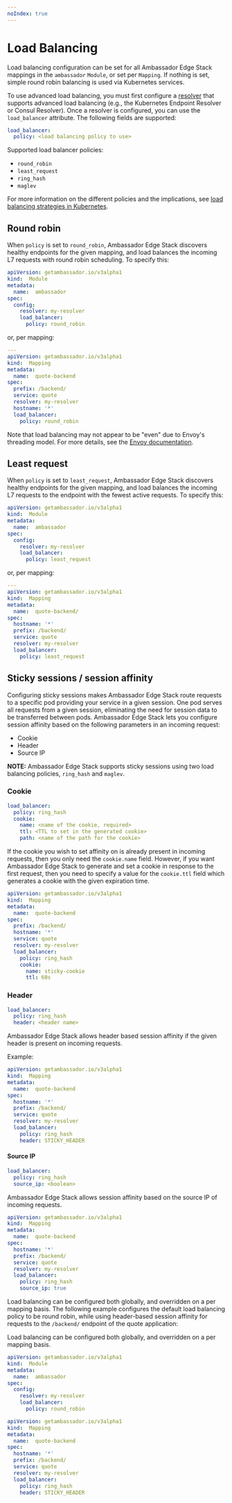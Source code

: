 ```yaml
---
noIndex: true
---
```


# Load Balancing

Load balancing configuration can be set for all Ambassador Edge Stack mappings in the `ambassador` `Module`, or set per `Mapping`. If nothing is set, simple round robin balancing is used via Kubernetes services.

To use advanced load balancing, you must first configure a [resolver](service-discovery-and-resolvers.md) that supports advanced load balancing (e.g., the Kubernetes Endpoint Resolver or Consul Resolver). Once a resolver is configured, you can use the `load_balancer` attribute. The following fields are supported:

```yaml
load_balancer:
  policy: <load balancing policy to use>
```

Supported load balancer policies:

* `round_robin`
* `least_request`
* `ring_hash`
* `maglev`

For more information on the different policies and the implications, see [load balancing strategies in Kubernetes](https://www.gravitee.io/blog/kubernetes-ingress-controllers-nodeport-load-balancers).

## Round robin

When `policy` is set to `round_robin`, Ambassador Edge Stack discovers healthy endpoints for the given mapping, and load balances the incoming L7 requests with round robin scheduling. To specify this:

```yaml
apiVersion: getambassador.io/v3alpha1
kind:  Module
metadata:
  name:  ambassador
spec:
  config:
    resolver: my-resolver
    load_balancer:
      policy: round_robin
```

or, per mapping:

```yaml
---
apiVersion: getambassador.io/v3alpha1
kind:  Mapping
metadata:
  name:  quote-backend
spec:
  prefix: /backend/
  service: quote
  resolver: my-resolver
  hostname: '*'
  load_balancer:
    policy: round_robin
```

Note that load balancing may not appear to be "even" due to Envoy's threading model. For more details, see the [Envoy documentation](https://www.envoyproxy.io/docs/envoy/latest/faq/load_balancing/concurrency_lb).

## Least request

When `policy` is set to `least_request`, Ambassador Edge Stack discovers healthy endpoints for the given mapping, and load balances the incoming L7 requests to the endpoint with the fewest active requests. To specify this:

```yaml
apiVersion: getambassador.io/v3alpha1
kind:  Module
metadata:
  name:  ambassador
spec:
  config:
    resolver: my-resolver
    load_balancer:
      policy: least_request
```

or, per mapping:

```yaml
---
apiVersion: getambassador.io/v3alpha1
kind:  Mapping
metadata:
  name:  quote-backend/
spec:
  hostname: '*'
  prefix: /backend/
  service: quote
  resolver: my-resolver
  load_balancer:
    policy: least_request
```

## Sticky sessions / session affinity

Configuring sticky sessions makes Ambassador Edge Stack route requests to a specific pod providing your service in a given session. One pod serves all requests from a given session, eliminating the need for session data to be transferred between pods. Ambassador Edge Stack lets you configure session affinity based on the following parameters in an incoming request:

* Cookie
* Header
* Source IP

**NOTE:** Ambassador Edge Stack supports sticky sessions using two load balancing policies, `ring_hash` and `maglev`.

### Cookie

```yaml
load_balancer:
  policy: ring_hash
  cookie:
    name: <name of the cookie, required>
    ttl: <TTL to set in the generated cookie>
    path: <name of the path for the cookie>
```

If the cookie you wish to set affinity on is already present in incoming requests, then you only need the `cookie.name` field. However, if you want Ambassador Edge Stack to generate and set a cookie in response to the first request, then you need to specify a value for the `cookie.ttl` field which generates a cookie with the given expiration time.

```yaml
apiVersion: getambassador.io/v3alpha1
kind:  Mapping
metadata:
  name:  quote-backend
spec:
  prefix: /backend/
  hostname: '*'
  service: quote
  resolver: my-resolver
  load_balancer:
    policy: ring_hash
    cookie:
      name: sticky-cookie
      ttl: 60s
```

### Header

```yaml
load_balancer:
  policy: ring_hash
  header: <header name>
```

Ambassador Edge Stack allows header based session affinity if the given header is present on incoming requests.

Example:

```yaml
apiVersion: getambassador.io/v3alpha1
kind:  Mapping
metadata:
  name:  quote-backend
spec:
  hostname: '*'
  prefix: /backend/
  service: quote
  resolver: my-resolver
  load_balancer:
    policy: ring_hash
    header: STICKY_HEADER
```

#### Source IP

```yaml
load_balancer:
  policy: ring_hash
  source_ip: <boolean>
```

Ambassador Edge Stack allows session affinity based on the source IP of incoming requests.

```yaml
apiVersion: getambassador.io/v3alpha1
kind:  Mapping
metadata:
  name:  quote-backend
spec:
  hostname: '*'
  prefix: /backend/
  service: quote
  resolver: my-resolver
  load_balancer:
    policy: ring_hash
    source_ip: true
```

Load balancing can be configured both globally, and overridden on a per mapping basis. The following example configures the default load balancing policy to be round robin, while using header-based session affinity for requests to the `/backend/` endpoint of the quote application:

Load balancing can be configured both globally, and overridden on a per mapping basis.

```yaml
apiVersion: getambassador.io/v3alpha1
kind:  Module
metadata:
  name:  ambassador
spec:
  config:
    resolver: my-resolver
    load_balancer:
      policy: round_robin
```

```yaml
apiVersion: getambassador.io/v3alpha1
kind:  Mapping
metadata:
  name:  quote-backend
spec:
  hostname: '*'
  prefix: /backend/
  service: quote
  resolver: my-resolver
  load_balancer:
    policy: ring_hash
    header: STICKY_HEADER
```
